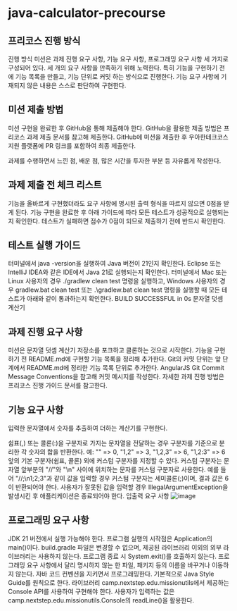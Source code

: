 # java-calculator-precourse

## 프리코스 진행 방식
진행 방식
미션은 과제 진행 요구 사항, 기능 요구 사항, 프로그래밍 요구 사항 세 가지로 구성되어 있다.
세 개의 요구 사항을 만족하기 위해 노력한다. 특히 기능을 구현하기 전에 기능 목록을 만들고, 기능 단위로 커밋 하는 방식으로 진행한다.
기능 요구 사항에 기재되지 않은 내용은 스스로 판단하여 구현한다.

## 미션 제출 방법
미션 구현을 완료한 후 GitHub을 통해 제출해야 한다.
GitHub을 활용한 제출 방법은 프리코스 과제 제출 문서를 참고해 제출한다.
GitHub에 미션을 제출한 후 우아한테크코스 지원 플랫폼에 PR 링크를 포함하여 최종 제출한다.

과제를 수행하면서 느낀 점, 배운 점, 많은 시간을 투자한 부분 등 자유롭게 작성한다.

## 과제 제출 전 체크 리스트
기능을 올바르게 구현했더라도 요구 사항에 명시된 출력 형식을 따르지 않으면 0점을 받게 된다.
기능 구현을 완료한 후 아래 가이드에 따라 모든 테스트가 성공적으로 실행되는지 확인한다.
테스트가 실패하면 점수가 0점이 되므로 제출하기 전에 반드시 확인한다.

## 테스트 실행 가이드
터미널에서 java -version을 실행하여 Java 버전이 21인지 확인한다. Eclipse 또는 IntelliJ IDEA와 같은 IDE에서 Java 21로 실행되는지 확인한다.
터미널에서 Mac 또는 Linux 사용자의 경우 ./gradlew clean test 명령을 실행하고, Windows 사용자의 경우 gradlew.bat clean test 또는 .\gradlew.bat clean test 명령을 실행할 때 모든 테스트가 아래와 같이 통과하는지 확인한다.
BUILD SUCCESSFUL in 0s
문자열 덧셈 계산기

## 과제 진행 요구 사항
미션은 문자열 덧셈 계산기 저장소를 포크하고 클론하는 것으로 시작한다.
기능을 구현하기 전 README.md에 구현할 기능 목록을 정리해 추가한다.
Git의 커밋 단위는 앞 단계에서 README.md에 정리한 기능 목록 단위로 추가한다.
AngularJS Git Commit Message Conventions을 참고해 커밋 메시지를 작성한다.
자세한 과제 진행 방법은 프리코스 진행 가이드 문서를 참고한다.

## 기능 요구 사항
입력한 문자열에서 숫자를 추출하여 더하는 계산기를 구현한다.

쉼표(,) 또는 콜론(:)을 구분자로 가지는 문자열을 전달하는 경우 구분자를 기준으로 분리한 각 숫자의 합을 반환한다.
예: "" => 0, "1,2" => 3, "1,2,3" => 6, "1,2:3" => 6
앞의 기본 구분자(쉼표, 콜론) 외에 커스텀 구분자를 지정할 수 있다. 
커스텀 구분자는 문자열 앞부분의 "//"와 "\n" 사이에 위치하는 문자를 커스텀 구분자로 사용한다.
예를 들어 "//;\n1;2;3"과 같이 값을 입력할 경우 커스텀 구분자는 세미콜론(;)이며, 결과 값은 6이 반환되어야 한다.
사용자가 잘못된 값을 입력할 경우 IllegalArgumentException을 발생시킨 후 애플리케이션은 종료되어야 한다.
입출력 요구 사항
![image](https://github.com/user-attachments/assets/5247617c-69ea-4d06-a642-aa414ca755b2)


## 프로그래밍 요구 사항
JDK 21 버전에서 실행 가능해야 한다.
프로그램 실행의 시작점은 Application의 main()이다.
build.gradle 파일은 변경할 수 없으며, 제공된 라이브러리 이외의 외부 라이브러리는 사용하지 않는다.
프로그램 종료 시 System.exit()를 호출하지 않는다.
프로그래밍 요구 사항에서 달리 명시하지 않는 한 파일, 패키지 등의 이름을 바꾸거나 이동하지 않는다.
자바 코드 컨벤션을 지키면서 프로그래밍한다.
기본적으로 Java Style Guide를 원칙으로 한다.
라이브러리
camp.nextstep.edu.missionutils에서 제공하는 Console API를 사용하여 구현해야 한다.
사용자가 입력하는 값은 camp.nextstep.edu.missionutils.Console의 readLine()을 활용한다.
